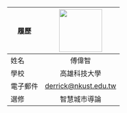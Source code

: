 |      履歷        |<img src="https://avatars.githubusercontent.com/u/22648375?v=4" width=100 height=100/>|
| ---------------- |:-----------------------------:|
| 姓名             | 傅偉智                 |
| 學校             | 高雄科技大學                  |
| 電子郵件         | derrick@nkust.edu.tw          |
| 選修             | 智慧城市導論                  |
